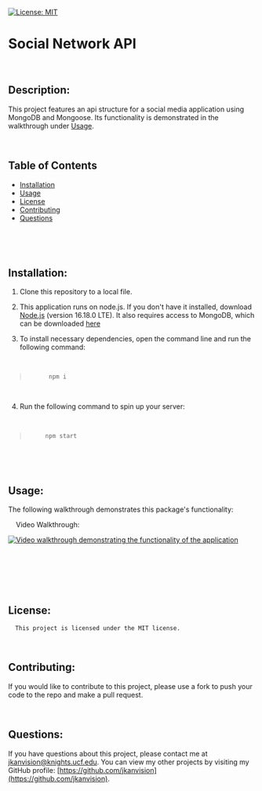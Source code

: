 [![License: MIT](https://img.shields.io/badge/License-MIT-yellow.svg)](https://opensource.org/licenses/MIT)
  
  # Social Network API
  <br>

  

  ## Description: 
  This project features an api structure for a social media application using MongoDB and Mongoose. Its functionality is demonstrated in the walkthrough under [Usage](#usage).
  &nbsp;
  &nbsp;

  &nbsp;
  &nbsp;
  ## Table of Contents
  - [Installation](#installation)
  - [Usage](#usage)
  - [License](#license)
  - [Contributing](#contributing)
  - [Questions](#questions)
  <br>

  &nbsp;
  &nbsp;
  ## Installation:
  1. Clone this repository to a local file.

  2. This application runs on node.js. If you don't have it installed, download [Node.js](https://nodejs.org/en/) (version 16.18.0 LTE). It also requires access to MongoDB, which can be downloaded [here](https://www.mongodb.com/docs/manual/installation/)

  3. To install necessary dependencies, open the command line and run the following command:

  &nbsp;
  &nbsp;
  >           npm i
  
  &nbsp;
  &nbsp;

  4. Run the following command to spin up your server:
  
  &nbsp;
  &nbsp;
  >          npm start
  <br>

  &nbsp;
  &nbsp;
  ## Usage:
  The following walkthrough demonstrates this package's functionality:
  &nbsp;
  &nbsp;
  
  &nbsp;
  &nbsp;
  Video Walkthrough:

  [![Video walkthrough demonstrating the functionality of the application]()]()
  
  &nbsp;
  &nbsp;

  &nbsp;
  &nbsp;

  &nbsp;
  &nbsp;
  ## License:

      This project is licensed under the MIT license.

    
  &nbsp;
  &nbsp;

  ## Contributing:
  If you would like to contribute to this project, please use a fork to push your code to the repo and make a pull request.
  &nbsp;
  &nbsp;
  
  &nbsp;
  &nbsp;
  ## Questions:
  If you have questions about this project, please contact me at [jkanvision@knights.ucf.edu](mailto:jkanvision@knights.ucf.edu). You can view my other projects by visiting my GitHub profile: [https://github.com/jkanvision](https://github.com/jkanvision).